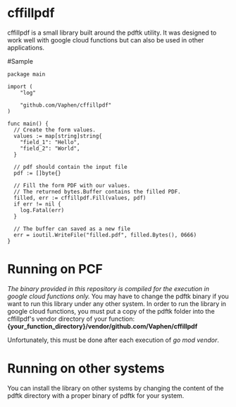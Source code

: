 # cffillpdf
cffillpdf is a small library built around the pdftk utility. It was designed to work well with google cloud functions but can also be used in other applications.

#Sample

```
package main

import (
	"log"

	"github.com/Vaphen/cffillpdf"
)

func main() {
  // Create the form values.
  values := map[string]string{
    "field_1": "Hello",
    "field_2": "World",
  }

  // pdf should contain the input file
  pdf := []byte{}

  // Fill the form PDF with our values.
  // The returned bytes.Buffer contains the filled PDF.
  filled, err := cffillpdf.Fill(values, pdf)
  if err != nil {
    log.Fatal(err)
  }

  // The buffer can saved as a new file
  err = ioutil.WriteFile("filled.pdf", filled.Bytes(), 0666)
}
```

# Running on PCF
*The binary provided in this repository is compiled for the execution in google cloud functions only.* You may have to change the pdftk binary if you want to run this library under any other system.
In order to run the library in google cloud functions, you must put a copy of the pdftk folder into the cffillpdf's vendor directory of your function:
**{your_function_directory}/vendor/github.com/Vaphen/cffillpdf**

Unfortunately, this must be done after each execution of *go mod vendor*.

# Running on other systems
You can install the library on other systems by changing the content of the pdftk directory with a proper binary of pdftk for your system.





